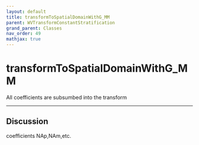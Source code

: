 ```yaml
---
layout: default
title: transformToSpatialDomainWithG_MM
parent: WVTransformConstantStratification
grand_parent: Classes
nav_order: 49
mathjax: true
---
```


#  transformToSpatialDomainWithG_MM

All coefficients are subsumbed into the transform


---

## Discussion
coefficients NAp,NAm,etc.
